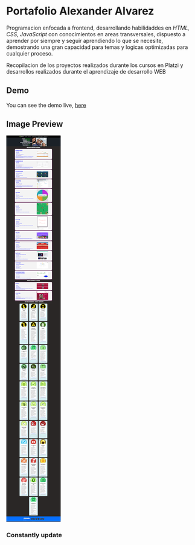 # Portafolio Alexander Alvarez

Programacion enfocada a frontend, desarrollando habilidaddes en *HTML, CSS, JavaScript* con conocimientos en areas transversales, dispuesto a aprender por siempre y seguir aprendiendo lo que se necesite, demostrando una gran capacidad para temas y logicas optimizadas para cualquier proceso.


Recopilacion de los proyectos realizados durante los cursos en Platzi y desarrollos realizados durante el aprendizaje de desarrollo WEB

## Demo

You can see the demo live, [here](https://AlexanderAlvarez9.github.io/)

## Image Preview

![Image Preview](preview.png)

### Constantly update